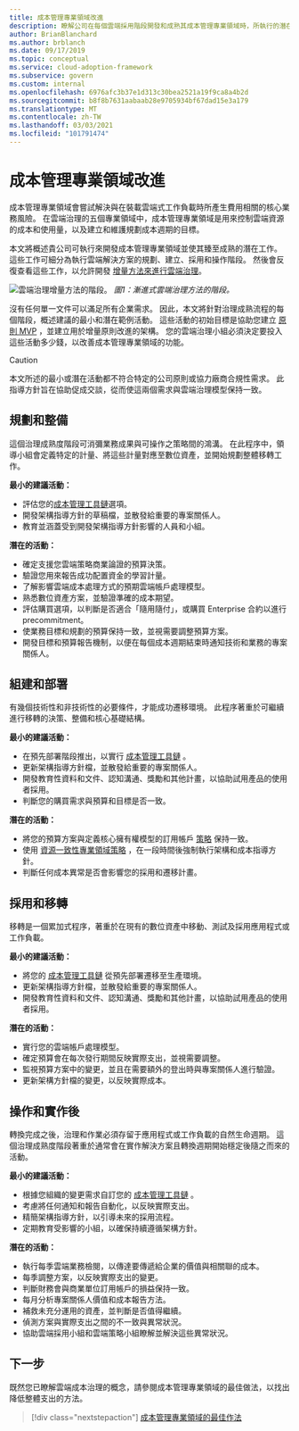 ```yaml
---
title: 成本管理專業領域改進
description: 瞭解公司在每個雲端採用階段開發和成熟其成本管理專業領域時，所執行的潛在工作。
author: BrianBlanchard
ms.author: brblanch
ms.date: 09/17/2019
ms.topic: conceptual
ms.service: cloud-adoption-framework
ms.subservice: govern
ms.custom: internal
ms.openlocfilehash: 6976afc3b37e1d313c30bea2521a19f9ca8a4b2d
ms.sourcegitcommit: b8f8b7631aabaab28e9705934bf67dad15e3a179
ms.translationtype: MT
ms.contentlocale: zh-TW
ms.lasthandoff: 03/03/2021
ms.locfileid: "101791474"
---
```

# <a name="cost-management-discipline-improvement"></a>成本管理專業領域改進

成本管理專業領域會嘗試解決與在裝載雲端式工作負載時所產生費用相關的核心業務風險。 在雲端治理的五個專業領域中，成本管理專業領域是用來控制雲端資源的成本和使用量，以及建立和維護規劃成本週期的目標。

本文將概述貴公司可執行來開發成本管理專業領域並使其臻至成熟的潛在工作。 這些工作可細分為執行雲端解決方案的規劃、建立、採用和操作階段。 然後會反復查看這些工作，以允許開發 [增量方法來進行雲端治理](../guides/index.md#an-incremental-approach-to-cloud-governance)。

![雲端治理增量方法的階段。 ](../../_images/govern/adoption-phases.png)
*圖1：漸進式雲端治理方法的階段。*

沒有任何單一文件可以滿足所有企業需求。 因此，本文將針對治理成熟流程的每個階段，概述建議的最小和潛在範例活動。 這些活動的初始目標是協助您建立 [原則 MVP](../guides/index.md#an-incremental-approach-to-cloud-governance) ，並建立用於增量原則改進的架構。 您的雲端治理小組必須決定要投入這些活動多少錢，以改善成本管理專業領域的功能。

> [!CAUTION]
> 本文所述的最小或潛在活動都不符合特定的公司原則或協力廠商合規性需求。 此指導方針旨在協助促成交談，從而使這兩個需求與雲端治理模型保持一致。

## <a name="planning-and-readiness"></a>規劃和整備

這個治理成熟度階段可消彌業務成果與可操作之策略間的鴻溝。 在此程序中，領導小組會定義特定的計量、將這些計量對應至數位資產，並開始規劃整體移轉工作。

**最小的建議活動：**

- 評估您的[成本管理工具鏈](./toolchain.md)選項。
- 開發架構指導方針的草稿檔，並散發給重要的專案關係人。
- 教育並涵蓋受到開發架構指導方針影響的人員和小組。

**潛在的活動：**

- 確定支援您雲端策略商業論證的預算決策。
- 驗證您用來報告成功配置資金的學習計量。
- 了解影響雲端成本處理方式的預期雲端帳戶處理模型。
- 熟悉數位資產方案，並驗證準確的成本期望。
- 評估購買選項，以判斷是否適合「隨用隨付」，或購買 Enterprise 合約以進行 precommitment。
- 使業務目標和規劃的預算保持一致，並視需要調整預算方案。
- 開發目標和預算報告機制，以便在每個成本週期結束時通知技術和業務的專案關係人。

## <a name="build-and-predeployment"></a>組建和部署

有幾個技術性和非技術性的必要條件，才能成功遷移環境。 此程序著重於可繼續進行移轉的決策、整備和核心基礎結構。

**最小的建議活動：**

- 在預先部署階段推出，以實行 [成本管理工具鏈](./toolchain.md) 。
- 更新架構指導方針檔，並散發給重要的專案關係人。
- 開發教育性資料和文件、認知溝通、獎勵和其他計畫，以協助試用產品的使用者採用。
- 判斷您的購買需求與預算和目標是否一致。

**潛在的活動：**

- 將您的預算方案與定義核心擁有權模型的訂用帳戶 [策略](../../decision-guides/subscriptions/index.md) 保持一致。
- 使用 [資源一致性專業領域策略](../../decision-guides/resource-consistency/index.md) ，在一段時間後強制執行架構和成本指導方針。
- 判斷任何成本異常是否會影響您的採用和遷移計畫。

## <a name="adopt-and-migrate"></a>採用和移轉

移轉是一個累加式程序，著重於在現有的數位資產中移動、測試及採用應用程式或工作負載。

**最小的建議活動：**

- 將您的 [成本管理工具鏈](./toolchain.md) 從預先部署遷移至生產環境。
- 更新架構指導方針檔，並散發給重要的專案關係人。
- 開發教育性資料和文件、認知溝通、獎勵和其他計畫，以協助試用產品的使用者採用。

**潛在的活動：**

- 實行您的雲端帳戶處理模型。
- 確定預算會在每次發行期間反映實際支出，並視需要調整。
- 監視預算方案中的變更，並且在需要額外的登出時與專案關係人進行驗證。
- 更新架構方針檔的變更，以反映實際成本。

## <a name="operate-and-post-implementation"></a>操作和實作後

轉換完成之後，治理和作業必須存留于應用程式或工作負載的自然生命週期。 這個治理成熟度階段著重於通常會在實作解決方案且轉換週期開始穩定後隨之而來的活動。

**最小的建議活動：**

- 根據您組織的變更需求自訂您的 [成本管理工具鏈](./toolchain.md) 。
- 考慮將任何通知和報告自動化，以反映實際支出。
- 精簡架構指導方針，以引導未來的採用流程。
- 定期教育受影響的小組，以確保持續遵循架構方針。

**潛在的活動：**

- 執行每季雲端業務檢閱，以傳達要傳遞給企業的價值與相關聯的成本。
- 每季調整方案，以反映實際支出的變更。
- 判斷財務會與商業單位訂用帳戶的損益保持一致。
- 每月分析專案關係人價值和成本報告方法。
- 補救未充分運用的資產，並判斷是否值得繼續。
- 偵測方案與實際支出之間的不一致與異常狀況。
- 協助雲端採用小組和雲端策略小組瞭解並解決這些異常狀況。

## <a name="next-steps"></a>下一步

既然您已瞭解雲端成本治理的概念，請參閱成本管理專業領域的最佳做法，以找出降低整體支出的方法。

> [!div class="nextstepaction"]
> [成本管理專業領域的最佳作法](./best-practices.md)
